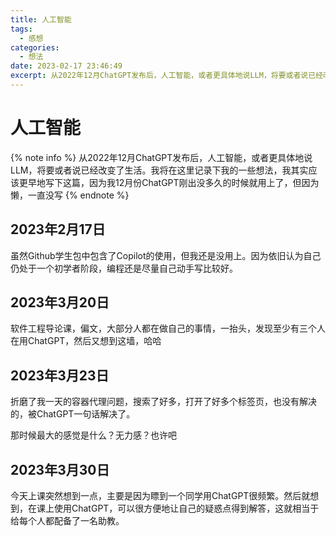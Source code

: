 ```yaml
---
title: 人工智能
tags:
  - 感想
categories:
  - 想法
date: 2023-02-17 23:46:49
excerpt: 从2022年12月ChatGPT发布后，人工智能，或者更具体地说LLM，将要或者说已经改变了生活。我将在这里记录下我的一些想法。
---
```

# 人工智能
{% note info %}
从2022年12月ChatGPT发布后，人工智能，或者更具体地说LLM，将要或者说已经改变了生活。我将在这里记录下我的一些想法，我其实应该更早地写下这篇，因为我12月份ChatGPT刚出没多久的时候就用上了，但因为懒，一直没写
{% endnote %}

## 2023年2月17日
虽然Github学生包中包含了Copilot的使用，但我还是没用上。因为依旧认为自己仍处于一个初学者阶段，编程还是尽量自己动手写比较好。

## 2023年3月20日
软件工程导论课，偏文，大部分人都在做自己的事情，一抬头，发现至少有三个人在用ChatGPT，然后又想到这墙，哈哈

## 2023年3月23日
折磨了我一天的容器代理问题，搜索了好多，打开了好多个标签页，也没有解决的，被ChatGPT一句话解决了。

那时候最大的感觉是什么？无力感？也许吧

## 2023年3月30日
今天上课突然想到一点，主要是因为瞟到一个同学用ChatGPT很频繁。然后就想到，在课上使用ChatGPT，可以很方便地让自己的疑惑点得到解答，这就相当于给每个人都配备了一名助教。

